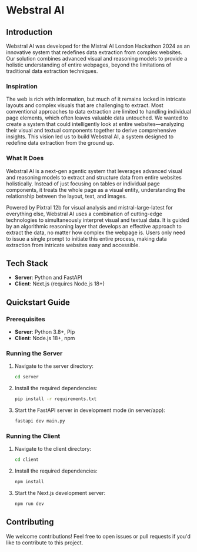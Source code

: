# Webstral AI

## Introduction
Webstral AI was developed for the Mistral AI London Hackathon 2024 as an innovative system that redefines data extraction from complex websites. Our solution combines advanced visual and reasoning models to provide a holistic understanding of entire webpages, beyond the limitations of traditional data extraction techniques.

### Inspiration
The web is rich with information, but much of it remains locked in intricate layouts and complex visuals that are challenging to extract. Most conventional approaches to data extraction are limited to handling individual page elements, which often leaves valuable data untouched. We wanted to create a system that could intelligently look at entire websites—analyzing their visual and textual components together to derive comprehensive insights. This vision led us to build Webstral AI, a system designed to redefine data extraction from the ground up.

### What It Does
Webstral AI is a next-gen agentic system that leverages advanced visual and reasoning models to extract and structure data from entire websites holistically. Instead of just focusing on tables or individual page components, it treats the whole page as a visual entity, understanding the relationship between the layout, text, and images.

Powered by Pixtral 12b for visual analysis and mistral-large-latest for everything else, Webstral AI uses a combination of cutting-edge technologies to simultaneously interpret visual and textual data. It is guided by an algorithmic reasoning layer that develops an effective approach to extract the data, no matter how complex the webpage is. Users only need to issue a single prompt to initiate this entire process, making data extraction from intricate websites easy and accessible.

## Tech Stack
- **Server**: Python and FastAPI
- **Client**: Next.js (requires Node.js 18+)

## Quickstart Guide

### Prerequisites
- **Server**: Python 3.8+, Pip
- **Client**: Node.js 18+, npm

### Running the Server
1. Navigate to the server directory:
    ```sh
    cd server
    ```
2. Install the required dependencies:
    ```sh
    pip install -r requirements.txt
    ```
3. Start the FastAPI server in development mode (in server/app):
    ```sh
    fastapi dev main.py
    ```

### Running the Client
1. Navigate to the client directory:
    ```sh
    cd client
    ```
2. Install the required dependencies:
    ```sh
    npm install
    ```
3. Start the Next.js development server:
    ```sh
    npm run dev
    ```

## Contributing
We welcome contributions! Feel free to open issues or pull requests if you'd like to contribute to this project.